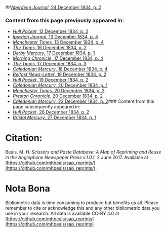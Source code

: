##[*Aberdeen Journal*, 24 December 1834, p. 2](https://mhbeals.github.io/sap_html/Aberdeen-Journal/Aberdeen-Journal-24-December-1834-p-2)

### Content from this page previously appeared in:
+ [*Hull Packet*, 12 December 1834, p. 2](https://mhbeals.github.io/sap_html/Hull-Packet/Hull-Packet-12-December-1834-p-2)
+ [*Ipswich Journal*, 13 December 1834, p. 4](https://mhbeals.github.io/sap_html/Ipswich-Journal/Ipswich-Journal-13-December-1834-p-4)
+ [*Manchester Times*, 13 December 1834, p. 4](https://mhbeals.github.io/sap_html/Manchester-Times/Manchester-Times-13-December-1834-p-4)
+ [*The Times*, 16 December 1834, p. 2](https://mhbeals.github.io/sap_html/The-Times/The-Times-16-December-1834-p-2)
+ [*Derby Mercury*, 17 December 1834, p. 1](https://mhbeals.github.io/sap_html/Derby-Mercury/Derby-Mercury-17-December-1834-p-1)
+ [*Morning Chronicle*, 17 December 1834, p. 4](https://mhbeals.github.io/sap_html/Morning-Chronicle/Morning-Chronicle-17-December-1834-p-4)
+ [*The Times*, 17 December 1834, p. 3](https://mhbeals.github.io/sap_html/The-Times/The-Times-17-December-1834-p-3)
+ [*Caledonian Mercury*, 18 December 1834, p. 4](https://mhbeals.github.io/sap_html/Caledonian-Mercury/Caledonian-Mercury-18-December-1834-p-4)
+ [*Belfast News-Letter*, 19 December 1834, p. 2](https://mhbeals.github.io/sap_html/Belfast-News-Letter/Belfast-News-Letter-19-December-1834-p-2)
+ [*Hull Packet*, 19 December 1834, p. 2](https://mhbeals.github.io/sap_html/Hull-Packet/Hull-Packet-19-December-1834-p-2)
+ [*Caledonian Mercury*, 20 December 1834, p. 1](https://mhbeals.github.io/sap_html/Caledonian-Mercury/Caledonian-Mercury-20-December-1834-p-1)
+ [*Manchester Times*, 20 December 1834, p. 2](https://mhbeals.github.io/sap_html/Manchester-Times/Manchester-Times-20-December-1834-p-2)
+ [*Preston Chronicle*, 20 December 1834, p. 2](https://mhbeals.github.io/sap_html/Preston-Chronicle/Preston-Chronicle-20-December-1834-p-2)
+ [*Caledonian Mercury*, 22 December 1834, p. 2](https://mhbeals.github.io/sap_html/Caledonian-Mercury/Caledonian-Mercury-22-December-1834-p-2)### Content from this page subsequently appeared in:
+ [*Hull Packet*, 26 December 1834, p. 2](https://mhbeals.github.io/sap_html/Hull-Packet/Hull-Packet-26-December-1834-p-2)
+ [*Bristol Mercury*, 27 December 1834, p. 1](https://mhbeals.github.io/sap_html/Bristol-Mercury/Bristol-Mercury-27-December-1834-p-1)
                    
# Citation: 

Beals. M. H. *Scissors and Paste Database: A Map of Reprinting and Reuse in the Anglophone Newspaper Press v.1.0.1.* 2 June 2017. Available at [https://github.com/mhbeals/sap_reprints/](https://github.com/mhbeals/sap_reprints/). 
                    
# Nota Bona

Bibliometric data is time consuming to produce but benefits us all. Please remember to cite or acknowledge this and any other bibliometric data you use in your research. All data is available CC-BY 4.0 at [https://github.com/mhbeals/sap_reprints](https://github.com/mhbeals/sap_reprints)